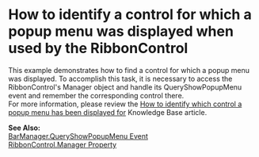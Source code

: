 # How to identify a control for which a popup menu was displayed when used by the RibbonControl


<p>This example demonstrates how to find a control for which a popup menu was displayed. To accomplish this task, it is necessary to access the RibbonControl's Manager object and handle its QueryShowPopupMenu event and remember the corresponding control there.<br />
For more information, please review the <a href="https://www.devexpress.com/Support/Center/p/A673">How to identify which control a popup menu has been displayed for</a> Knowledge Base article.</p><p><strong>See Also:</strong><br />
<a href="http://documentation.devexpress.com/#WindowsForms/DevExpressXtraBarsBarManager_QueryShowPopupMenutopic">BarManager.QueryShowPopupMenu Event</a><br />
<a href="http://documentation.devexpress.com/#WPF/DevExpressXpfRibbonRibbonControl_Managertopic">RibbonControl.Manager Property</a></p>

<br/>



